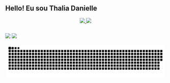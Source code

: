 ## Hello! Eu sou Thalia Danielle

<div align="center">
  <a href="https://github.com/thalia-dani">
  <img height="160em" src="https://github-readme-stats.vercel.app/api?username=thalia-  dani&show_icons=true&theme=radical&include_all_commits=true&count_private=true"/>
  <img height="160em" src="https://github-readme-stats.vercel.app/api/top-langs/?username=thalia-dani&layout=compact&langs_count=7&theme=radical"/>

</div>




##

<div> 
 <a href = "mailto:thaliadani2@gmail.com"><img src="https://img.shields.io/badge/-Gmail-%23333?style=for-the-badge&logo=gmail&logoColor=white" target="_blank"></a>
  <a href="https://www.linkedin.com/in/thalia-danielle-21b968221/" target="_blank"><img src="https://img.shields.io/badge/-LinkedIn-%230077B5?style=for-the-badge&logo=linkedin&logoColor=white" target="_blank"></a> 
 
  ![Snake animation](https://github.com/thalia-dani/thalia-dani/blob/output/github-contribution-grid-snake.svg)
 
</div>
